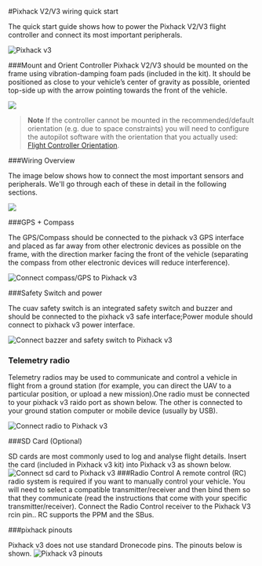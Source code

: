 #Pixhack V2/V3 wiring quick start

The quick start guide shows how to power the Pixhack V2/V3 flight controller and connect its most important peripherals.

![Pixhack v3](../../assets/flight_controller/pixhack_v3/pixhack_v3_157_large_default.jpg)

###Mount and Orient Controller
Pixhack V2/V3 should be mounted on the frame using vibration-damping foam pads (included in the kit). It should be positioned as close to your vehicle’s center of gravity as possible, oriented top-side up with the arrow pointing towards the front of the vehicle.

<img src="../../assets/flight_controller/pixhack_v3/pixhack_v3_vehicle_feont.jpg" align="center"/>

> **Note** If the controller cannot be mounted in the
  recommended/default orientation (e.g. due to space constraints) you will
  need to configure the autopilot software with the orientation that you
  actually used: [Flight Controller Orientation](../config/flight_controller_orientation.md).
  
###Wiring Overview

The image below shows how to connect the most important sensors and peripherals. We'll go through each of these in detail in the following sections.

<img src="../../assets/flight_controller/pixhack_v3/pixhack_v3_wiring_overvie.jpg" align="center"/>

###GPS + Compass

The GPS/Compass should be connected to the pixhack v3  GPS interface and placed as far away from other electronic devices as possible on the frame, with the direction marker facing the front of the vehicle (separating the compass from other electronic devices will reduce interference).

![Connect compass/GPS to Pixhack v3](../../assets/flight_controller/pixhack_v3/pixhack_v3_gps.jpg) 

###Safety Switch and power

The cuav safety switch is an integrated safety switch and buzzer and should be connected to the pixhack v3 safe interface;Power module should connect to pixhack v3 power interface.

![Connect bazzer and safety switch to Pixhack v3](../../assets/flight_controller/pixhack_v3/pixhack_v3_power_and_safe.jpg) 

### Telemetry radio

Telemetry radios may be used to communicate and control a vehicle in flight from a ground station (for example, you can direct the UAV to a particular position, or upload a new mission).One radio must be connected to your pixhack v3 raido port as shown below. The other is connected to your ground station computer or mobile device (usually by USB).

![Connect radio to Pixhack v3](../../assets/flight_controller/pixhack_v3/pixhack_v3_radio.jpg) 

###SD Card (Optional)

SD cards are most commonly used to log and analyse flight details. Insert the card (included in Pixhack v3 kit) into Pixhack v3 as shown below.
![Connect sd card to Pixhack v3](../../assets/flight_controller/pixhack_v3/pixhack_v3_sd.jpg) 
###Radio Control
A remote control (RC) radio system is required if you want to manually control your vehicle.
You will need to select a compatible transmitter/receiver and then bind them so that they communicate (read the instructions that come with your specific transmitter/receiver).
Connect the Radio Control receiver to the Pixhack V3 rcin pin.. RC supports the PPM and the SBus.

###pixhack pinouts

Pixhack v3 does not use standard Dronecode pins. The pinouts below is shown.
![Pixhack v3 pinouts](../../assets/flight_controller/pixhack_v3/pixhack_v3_pinouts.png) 










  



